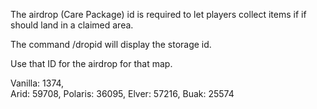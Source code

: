 The airdrop (Care Package) id is required to let players collect items if if should land in a claimed area.

The command /dropid will display the storage id.

Use that ID for the airdrop for that map.

Vanilla: 1374,   
Arid: 59708,
Polaris: 36095,
Elver: 57216,
Buak: 25574
